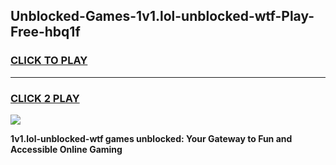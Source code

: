 
## Unblocked-Games-1v1.lol-unblocked-wtf-Play-Free-hbq1f
<h3>
<a href="https://premium76.site?title=1v1.lol-unblocked-wtf&ref=10A">CLICK TO PLAY</a></h3>
<hr>

<h3>
<a href="https://premium76.site?title=1v1.lol-unblocked-wtf&ref=10A">CLICK 2 PLAY</a>
  
</h3>

<a href="https://premium76.site?title=1v1.lol-unblocked-wtf&ref=10A"><img src="https://clearcache.store/games.png"></a>


**1v1.lol-unblocked-wtf games unblocked: Your Gateway to Fun and Accessible Online Gaming**
